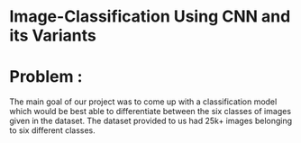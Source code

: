 # Image-Classification Using CNN and its Variants

# Problem : 
The main goal of our project was to
come up with a classification model which would be best
able to differentiate between the six classes of images
given in the dataset. The dataset provided to us had 25k+
images belonging to six different classes.


